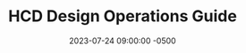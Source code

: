 ---
date: 2023-07-24 09:00:00 -0500
title: "HCD Design Operations Guide"
deck: 
summary: 
guide: hcd-design-operations
aliases:
image: 
layout: single
---